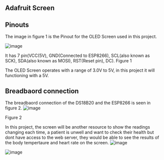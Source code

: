 ## Adafruit Screen

## Pinouts
The image in figure 1 is the Pinout for the OLED Screen used in this project. 

![image](https://github.com/MMemon2003/HealthProject2024/assets/146339735/38d4bcc5-563b-467e-be62-52273a76a6ef)

It has 7 pin(VCC(5V), GND(Connected to ESP8266), SCL(also known as SCK), SDA(also known as MOSI), RST(Reset pin), DC).
Figure 1

The OLED Screen operates with a range of 3.0V to 5V, in this project it will functioning with a 5V. 

## Breadbaord connection
The breadbaord connection of the DS18B20 and the ESP8266 is seen in figure 2. 
![image](https://github.com/MMemon2003/HealthProject2024/assets/146339735/49f67347-3ed1-4c20-8a73-a055d2a49e3a)

Figure 2

In this project, the screen will be another resource to show  the readings changing each time, 
a patient is unwell and want to check their health but dont have access to the web server, they would be able to see the results of the body tempertaure and heart rate on the screen. 
![image](https://github.com/MMemon2003/HealthProject2024/assets/146339735/71a29c3b-75a6-430e-b6d2-2f78c80f3af4)

![image](https://github.com/MMemon2003/HealthProject2024/assets/146339735/f1b07c6b-4072-461e-b76c-cebddfbc89bb)

